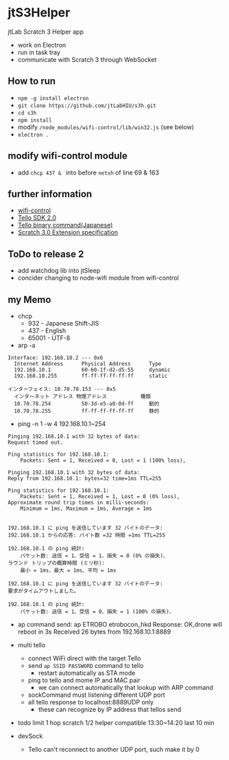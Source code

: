 # jtS3Helper
jtLab Scratch 3 Helper app
- work on Electron
- run in task tray
- communicate with Scratch 3 through WebSocket

## How to run
- `npm -g install electron`
- `git clone https://github.com/jtLabHIU/s3h.git`
- `cd s3h`
- `npm install`
- modify `/node_modules/wifi-control/lib/win32.js` (see below)
- `electron .`

## modify wifi-control module
- add `chcp 437 & ` into before `netsh` of line 69 & 163

## further information
- [wifi-control](https://www.npmjs.com/package/wifi-control)
- [Tello SDK 2.0](https://dl-cdn.ryzerobotics.com/downloads/Tello/Tello%20SDK%202.0%20User%20Guide.pdf)
- [Tello binary command(Japanese)](https://qiita.com/mozzio369/items/a942a212c6b5d3fdeb48)
- [ Scratch 3.0 Extension specification](https://github.com/LLK/scratch-vm/blob/develop/docs/extensions.md)

## ToDo to release 2
- add watchdog lib into jtSleep
- concider changing to node-wifi module from wifi-control

## my Memo
- chcp
    - 932 - Japanese Shift-JIS
    - 437 - English
    - 65001 - UTF-8
- arp -a
```
Interface: 192.168.10.2 --- 0x6
  Internet Address      Physical Address      Type
  192.168.10.1          60-60-1f-d2-d5-55     dynamic
  192.168.10.255        ff-ff-ff-ff-ff-ff     static

インターフェイス: 10.70.78.153 --- 0x5
  インターネット アドレス 物理アドレス           種類
  10.70.78.254          50-3d-e5-a0-0d-ff     動的
  10.70.78.255          ff-ff-ff-ff-ff-ff     静的
```

- ping -n 1 -w 4 192.168.10.1~254
```
Pinging 192.168.10.1 with 32 bytes of data:
Request timed out.

Ping statistics for 192.168.10.1:
    Packets: Sent = 1, Received = 0, Lost = 1 (100% loss),

Pinging 192.168.10.1 with 32 bytes of data:
Reply from 192.168.10.1: bytes=32 time=1ms TTL=255

Ping statistics for 192.168.10.1:
    Packets: Sent = 1, Received = 1, Lost = 0 (0% loss),
Approximate round trip times in milli-seconds:
    Minimum = 1ms, Maximum = 1ms, Average = 1ms


192.168.10.1 に ping を送信しています 32 バイトのデータ:
192.168.10.1 からの応答: バイト数 =32 時間 =1ms TTL=255

192.168.10.1 の ping 統計:
    パケット数: 送信 = 1、受信 = 1、損失 = 0 (0% の損失)、
ラウンド トリップの概算時間 (ミリ秒):
    最小 = 1ms、最大 = 1ms、平均 = 1ms

192.168.10.1 に ping を送信しています 32 バイトのデータ:
要求がタイムアウトしました。

192.168.10.1 の ping 統計:
    パケット数: 送信 = 1、受信 = 0、損失 = 1 (100% の損失)、
```

- ap command
send: ap ETROBO etrobocon_hkd
Response: OK,drone will reboot in 3s
Received 26 bytes from 192.168.10.1:8889

- multi tello
    - connect WiFi direct with the target Tello
    - send `ap SSID PASSWORD` command to tello
        - restart automatically as STA mode
    - ping to tello and mome IP and MAC pair
        - we can connect automatically that lookup with ARP command
    - sockCommand must listening different UDP port
    - all tello response to localhost:8889UDP only
        - these can recognize by IP address that tellos send

- todo 
limit 1 hop
scratch 1/2 helper compatible
13:30~14:20 last 10 min

- devSock
    - Tello can't reconnect to another UDP port, such make it by 0
